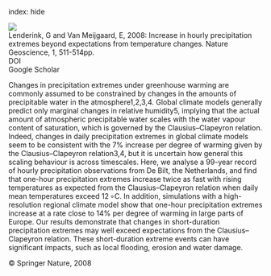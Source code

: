 index: hide

<div class="Citation">
    <div class="Citation-thumb CitationThumb-linked"  data-href="https://doi.org/10.1038/ngeo262">
      <img src="https://static.claimspace.cloud/climate-study-static/refs/thumbs/12/Lenderink_and_Van_Meijgaard_2008-thumb.png" />
    </div>

  <div class="Citation-body">
    <div class="Citation-text">Lenderink, G and Van Meijgaard, E, 2008: Increase in hourly precipitation extremes beyond expectations from temperature changes. <span class="Article-journal">Nature Geoscience, </span><span class="Article-volume">1, </span>511-514pp.</div>
    <div class="Citation-links">
      <div class="CitationLink" data-href="https://doi.org/10.1038/ngeo262">
        <div class="CitationLink-icon CitationLink-Doi"></div>
        <div class="CitationLink-text">DOI</div>
      </div>
      <div class="CitationLink" data-href="https://scholar.google.com/scholar?q=10.1038/ngeo262">
        <div class="CitationLink-icon CitationLink-Scholar"></div>
        <div class="CitationLink-text">Google Scholar</div>
      </div>
    </div>
  </div>
</div>

Changes in precipitation extremes under greenhouse warming are commonly assumed to be constrained by changes in the amounts of precipitable water in the atmosphere1,2,3,4. Global climate models generally predict only marginal changes in relative humidity5, implying that the actual amount of atmospheric precipitable water scales with the water vapour content of saturation, which is governed by the Clausius–Clapeyron relation. Indeed, changes in daily precipitation extremes in global climate models seem to be consistent with the 7% increase per degree of warming given by the Clausius–Clapeyron relation3,4, but it is uncertain how general this scaling behaviour is across timescales. Here, we analyse a 99-year record of hourly precipitation observations from De Bilt, the Netherlands, and find that one-hour precipitation extremes increase twice as fast with rising temperatures as expected from the Clausius–Clapeyron relation when daily mean temperatures exceed 12 ∘C. In addition, simulations with a high-resolution regional climate model show that one-hour precipitation extremes increase at a rate close to 14% per degree of warming in large parts of Europe. Our results demonstrate that changes in short-duration precipitation extremes may well exceed expectations from the Clausius–Clapeyron relation. These short-duration extreme events can have significant impacts, such as local flooding, erosion and water damage.

<div class="Citation-copy">
&copy; Springer Nature, 2008
</div>